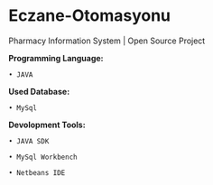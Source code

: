# Eczane-Otomasyonu
Pharmacy Information System | Open Source Project


**Programming Language:**
```
• JAVA
```
**Used Database:**
```
• MySql
```
**Devolopment Tools:**
```
• JAVA SDK

• MySql Workbench

• Netbeans IDE

```

